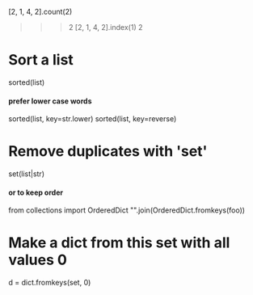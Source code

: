 [2, 1, 4, 2].count(2)
>>> 2
[2, 1, 4, 2].index(1)
>>> 2

# Sort a list
sorted(list)
#### prefer lower case words 
sorted(list, key=str.lower)
sorted(list, key=reverse)



# Remove duplicates with 'set'
set(list|str)
#### or to keep order
from collections import OrderedDict
"".join(OrderedDict.fromkeys(foo))

# Make a dict from this set with all values 0
d = dict.fromkeys(set, 0)
